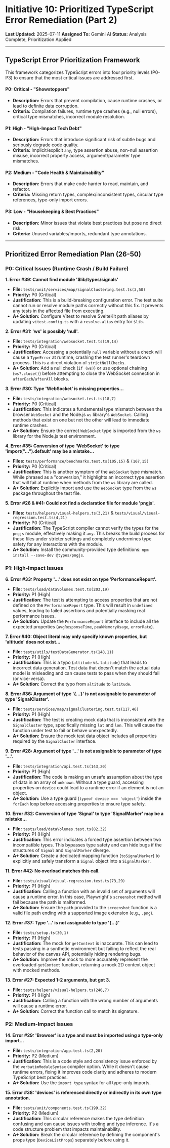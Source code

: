 # Initiative 10: Prioritized TypeScript Error Remediation (Part 2)

**Last Updated:** 2025-07-11
**Assigned To:** Gemini AI
**Status:** Analysis Complete, Prioritization Applied

---

## TypeScript Error Prioritization Framework

This framework categorizes TypeScript errors into four priority levels (P0-P3) to ensure that the most critical issues are addressed first.

#### **P0: Critical - "Showstoppers"**
*   **Description:** Errors that prevent compilation, cause runtime crashes, or lead to definite data corruption.
*   **Criteria:** Compilation failures, runtime type crashes (e.g., null errors), critical type mismatches, incorrect module resolution.

#### **P1: High - "High-Impact Tech Debt"**
*   **Description:** Errors that introduce significant risk of subtle bugs and seriously degrade code quality.
*   **Criteria:** Implicit/explicit `any`, type assertion abuse, non-null assertion misuse, incorrect property access, argument/parameter type mismatches.

#### **P2: Medium - "Code Health & Maintainability"**
*   **Description:** Errors that make code harder to read, maintain, and refactor.
*   **Criteria:** Missing return types, complex/inconsistent types, circular type references, type-only import errors.

#### **P3: Low - "Housekeeping & Best Practices"**
*   **Description:** Minor issues that violate best practices but pose no direct risk.
*   **Criteria:** Unused variables/imports, redundant type annotations.

---

## Prioritized Error Remediation Plan (26-50)

### P0: Critical Issues (Runtime Crash / Build Failure)

**1. Error #39: Cannot find module '$lib/types/signals'**
*   **File:** `tests/unit/services/map/signalClustering.test.ts(3,50)`
*   **Priority:** P0 (Critical)
*   **Justification:** This is a build-breaking configuration error. The test suite cannot run or resolve module paths correctly without this fix. It prevents any tests in the affected file from executing.
*   **A+ Solution:** Configure Vitest to resolve SvelteKit path aliases by updating `vitest.config.ts` with a `resolve.alias` entry for `$lib`.

**2. Error #31: 'ws' is possibly 'null'.**
*   **File:** `tests/integration/websocket.test.ts(19,14)`
*   **Priority:** P0 (Critical)
*   **Justification:** Accessing a potentially `null` variable without a check will cause a `TypeError` at runtime, crashing the test runner's teardown process. This is a direct violation of `strictNullChecks`.
*   **A+ Solution:** Add a null check (`if (ws)`) or use optional chaining (`ws?.close()`) before attempting to close the WebSocket connection in `afterEach`/`afterAll` blocks.

**3. Error #30: Type 'WebSocket' is missing properties...**
*   **File:** `tests/integration/websocket.test.ts(18,7)`
*   **Priority:** P0 (Critical)
*   **Justification:** This indicates a fundamental type mismatch between the browser `WebSocket` and the Node.js `ws` library's `WebSocket`. Calling methods that exist on one but not the other will lead to immediate runtime crashes.
*   **A+ Solution:** Ensure the correct `WebSocket` type is imported from the `ws` library for the Node.js test environment.

**4. Error #35: Conversion of type 'WebSocket' to type 'import("...").default' may be a mistake...**
*   **Files:** `tests/performance/benchmarks.test.ts(105,15)` & `(167,15)`
*   **Priority:** P0 (Critical)
*   **Justification:** This is another symptom of the `WebSocket` type mismatch. While phrased as a "conversion," it highlights an incorrect type assertion that will fail at runtime when methods from the `ws` library are called.
*   **A+ Solution:** Explicitly import and use the `WebSocket` type from the `ws` package throughout the test file.

**5. Error #26 & #41: Could not find a declaration file for module 'pngjs'.**
*   **Files:** `tests/helpers/visual-helpers.ts(3,21)` & `tests/visual/visual-regression.test.ts(4,21)`
*   **Priority:** P0 (Critical)
*   **Justification:** The TypeScript compiler cannot verify the types for the `pngjs` module, effectively making it `any`. This breaks the build process for these files under stricter settings and completely undermines type safety for any interactions with the module.
*   **A+ Solution:** Install the community-provided type definitions: `npm install --save-dev @types/pngjs`.

### P1: High-Impact Issues

**6. Error #33: Property '...' does not exist on type 'PerformanceReport'.**
*   **File:** `tests/load/dataVolumes.test.ts(203,19)`
*   **Priority:** P1 (High)
*   **Justification:** The test is attempting to access properties that are not defined on the `PerformanceReport` type. This will result in `undefined` values, leading to failed assertions and potentially masking real performance issues.
*   **A+ Solution:** Update the `PerformanceReport` interface to include all the expected properties (`avgResponseTime`, `peakMemoryUsage`, `errorRate`).

**7. Error #40: Object literal may only specify known properties, but 'altitude' does not exist...**
*   **File:** `tests/utils/testDataGenerator.ts(148,11)`
*   **Priority:** P1 (High)
*   **Justification:** This is a typo (`altitude` vs. `latitude`) that leads to incorrect data generation. Test data that doesn't match the actual data model is misleading and can cause tests to pass when they should fail (or vice-versa).
*   **A+ Solution:** Correct the typo from `altitude` to `latitude`.

**8. Error #36: Argument of type '{...}' is not assignable to parameter of type 'SignalCluster'.**
*   **File:** `tests/services/map/signalClustering.test.ts(117,46)`
*   **Priority:** P1 (High)
*   **Justification:** The test is creating mock data that is inconsistent with the `SignalCluster` type, specifically missing `lat` and `lon`. This will cause the function under test to fail or behave unexpectedly.
*   **A+ Solution:** Ensure the mock test data object includes all properties required by the `SignalCluster` interface.

**9. Error #28: Argument of type '...' is not assignable to parameter of type '...'.**
*   **File:** `tests/integration/api.test.ts(143,20)`
*   **Priority:** P1 (High)
*   **Justification:** The code is making an unsafe assumption about the type of data in an array of `unknown`. Without a type guard, accessing properties on `device` could lead to a runtime error if an element is not an object.
*   **A+ Solution:** Use a type guard (`typeof device === 'object'`) inside the `forEach` loop before accessing properties to ensure type safety.

**10. Error #32: Conversion of type 'Signal' to type 'SignalMarker' may be a mistake...**
*   **File:** `tests/load/dataVolumes.test.ts(82,32)`
*   **Priority:** P1 (High)
*   **Justification:** This error indicates a forced type assertion between two incompatible types. This bypasses type safety and can hide bugs if the structures of `Signal` and `SignalMarker` diverge.
*   **A+ Solution:** Create a dedicated mapping function (`toSignalMarker`) to explicitly and safely transform a `Signal` object into a `SignalMarker`.

**11. Error #42: No overload matches this call.**
*   **File:** `tests/visual/visual-regression.test.ts(73,29)`
*   **Priority:** P1 (High)
*   **Justification:** Calling a function with an invalid set of arguments will cause a runtime error. In this case, Playwright's `screenshot` method will fail because the path is malformed.
*   **A+ Solution:** Ensure the `path` provided to the `screenshot` function is a valid file path ending with a supported image extension (e.g., `.png`).

**12. Error #37: Type '...' is not assignable to type '{...}'**
*   **File:** `tests/setup.ts(30,1)`
*   **Priority:** P1 (High)
*   **Justification:** The mock for `getContext` is inaccurate. This can lead to tests passing in a synthetic environment but failing to reflect the real behavior of the canvas API, potentially hiding rendering bugs.
*   **A+ Solution:** Improve the mock to more accurately represent the overloaded `getContext` function, returning a mock 2D context object with mocked methods.

**13. Error #27: Expected 1-2 arguments, but got 3.**
*   **File:** `tests/helpers/visual-helpers.ts(246,7)`
*   **Priority:** P1 (High)
*   **Justification:** Calling a function with the wrong number of arguments will cause a runtime error.
*   **A+ Solution:** Correct the function call to match its signature.

### P2: Medium-Impact Issues

**14. Error #29: 'Browser' is a type and must be imported using a type-only import...**
*   **File:** `tests/integration/app.test.ts(2,20)`
*   **Priority:** P2 (Medium)
*   **Justification:** This is a code style and consistency issue enforced by the `verbatimModuleSyntax` compiler option. While it doesn't cause runtime errors, fixing it improves code clarity and adheres to modern TypeScript best practices.
*   **A+ Solution:** Use the `import type` syntax for all type-only imports.

**15. Error #38: 'devices' is referenced directly or indirectly in its own type annotation.**
*   **File:** `tests/unit/components.test.ts(199,32)`
*   **Priority:** P2 (Medium)
*   **Justification:** This circular reference makes the type definition confusing and can cause issues with tooling and type inference. It's a code structure problem that impacts maintainability.
*   **A+ Solution:** Break the circular reference by defining the component's props type (`DeviceListProps`) separately before using it.
